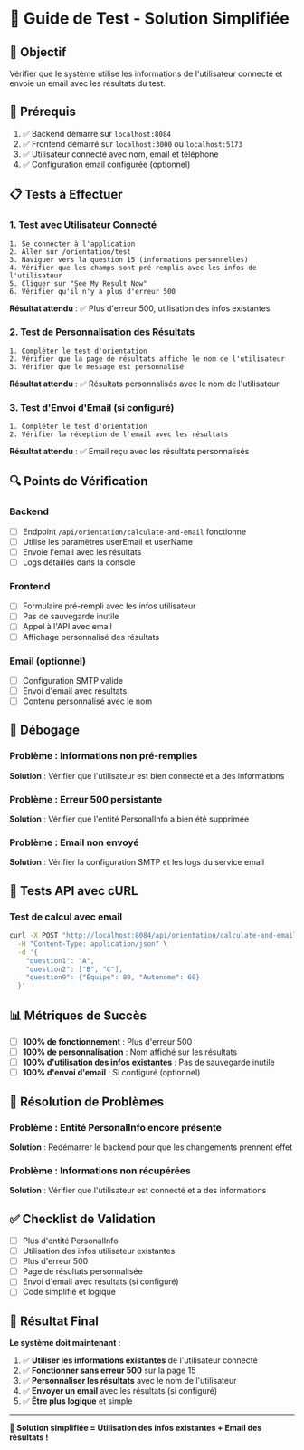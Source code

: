 # 🎯 Guide de Test - Solution Simplifiée

## 🎯 **Objectif**
Vérifier que le système utilise les informations de l'utilisateur connecté et envoie un email avec les résultats du test.

## 🚀 **Prérequis**
1. ✅ Backend démarré sur `localhost:8084`
2. ✅ Frontend démarré sur `localhost:3000` ou `localhost:5173`
3. ✅ Utilisateur connecté avec nom, email et téléphone
4. ✅ Configuration email configurée (optionnel)

## 📋 **Tests à Effectuer**

### **1. Test avec Utilisateur Connecté**
```
1. Se connecter à l'application
2. Aller sur /orientation/test
3. Naviguer vers la question 15 (informations personnelles)
4. Vérifier que les champs sont pré-remplis avec les infos de l'utilisateur
5. Cliquer sur "See My Result Now"
6. Vérifier qu'il n'y a plus d'erreur 500
```

**Résultat attendu** : ✅ Plus d'erreur 500, utilisation des infos existantes

### **2. Test de Personnalisation des Résultats**
```
1. Compléter le test d'orientation
2. Vérifier que la page de résultats affiche le nom de l'utilisateur
3. Vérifier que le message est personnalisé
```

**Résultat attendu** : ✅ Résultats personnalisés avec le nom de l'utilisateur

### **3. Test d'Envoi d'Email (si configuré)**
```
1. Compléter le test d'orientation
2. Vérifier la réception de l'email avec les résultats
```

**Résultat attendu** : ✅ Email reçu avec les résultats personnalisés

## 🔍 **Points de Vérification**

### **Backend**
- [ ] Endpoint `/api/orientation/calculate-and-email` fonctionne
- [ ] Utilise les paramètres userEmail et userName
- [ ] Envoie l'email avec les résultats
- [ ] Logs détaillés dans la console

### **Frontend**
- [ ] Formulaire pré-rempli avec les infos utilisateur
- [ ] Pas de sauvegarde inutile
- [ ] Appel à l'API avec email
- [ ] Affichage personnalisé des résultats

### **Email (optionnel)**
- [ ] Configuration SMTP valide
- [ ] Envoi d'email avec résultats
- [ ] Contenu personnalisé avec le nom

## 🐛 **Débogage**

### **Problème : Informations non pré-remplies**
**Solution** : Vérifier que l'utilisateur est bien connecté et a des informations

### **Problème : Erreur 500 persistante**
**Solution** : Vérifier que l'entité PersonalInfo a bien été supprimée

### **Problème : Email non envoyé**
**Solution** : Vérifier la configuration SMTP et les logs du service email

## 🧪 **Tests API avec cURL**

### **Test de calcul avec email**
```bash
curl -X POST "http://localhost:8084/api/orientation/calculate-and-email?userEmail=test@example.com&userName=Jean%20Dupont" \
  -H "Content-Type: application/json" \
  -d '{
    "question1": "A",
    "question2": ["B", "C"],
    "question9": {"Équipe": 80, "Autonome": 60}
  }'
```

## 📊 **Métriques de Succès**

- [ ] **100% de fonctionnement** : Plus d'erreur 500
- [ ] **100% de personnalisation** : Nom affiché sur les résultats
- [ ] **100% d'utilisation des infos existantes** : Pas de sauvegarde inutile
- [ ] **100% d'envoi d'email** : Si configuré (optionnel)

## 🔧 **Résolution de Problèmes**

### **Problème : Entité PersonalInfo encore présente**
**Solution** : Redémarrer le backend pour que les changements prennent effet

### **Problème : Informations non récupérées**
**Solution** : Vérifier que l'utilisateur est connecté et a des informations

## ✅ **Checklist de Validation**

- [ ] Plus d'entité PersonalInfo
- [ ] Utilisation des infos utilisateur existantes
- [ ] Plus d'erreur 500
- [ ] Page de résultats personnalisée
- [ ] Envoi d'email avec résultats (si configuré)
- [ ] Code simplifié et logique

## 🎉 **Résultat Final**

**Le système doit maintenant :**
1. ✅ **Utiliser les informations existantes** de l'utilisateur connecté
2. ✅ **Fonctionner sans erreur 500** sur la page 15
3. ✅ **Personnaliser les résultats** avec le nom de l'utilisateur
4. ✅ **Envoyer un email** avec les résultats (si configuré)
5. ✅ **Être plus logique** et simple

---

**🎯 Solution simplifiée = Utilisation des infos existantes + Email des résultats !**

